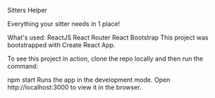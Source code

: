Sitters Helper

Everything your sitter needs in 1 place!

What's used:
ReactJS
React Router
React Bootstrap
This project was bootstrapped with Create React App.

To see this project in action, clone the repo locally and then run the command:

npm start
Runs the app in the development mode.
Open http://localhost:3000 to view it in the browser.